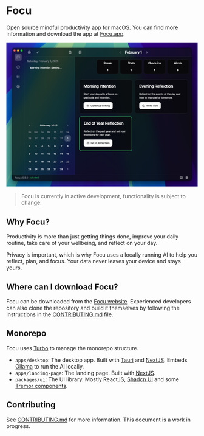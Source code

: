 # Focu 

Open source mindful productivity app for macOS. You can find more information and download the app at [Focu.app](https://focu.app).

![Focu](./apps/landing-page/public/images/homescreen-v0.9.0.png)

> Focu is currently in active development, functionality is subject to change.

## Why Focu?

Productivity is more than just getting things done, improve your daily routine, take care of your wellbeing, and reflect on your day.

Privacy is important, which is why Focu uses a locally running AI to help you reflect, plan, and focus. Your data never leaves your device and stays yours.

## Where can I download Focu?

Focu can be downloaded from the [Focu website](https://focu.app). Experienced developers can also clone the repository and build it themselves by following the instructions in the [CONTRIBUTING.md](CONTRIBUTING.md) file.

## Monorepo

Focu uses [Turbo](https://turbo.build/) to manage the monorepo structure.

- `apps/desktop`: The desktop app. Built with [Tauri](https://tauri.app/) and [NextJS](https://nextjs.org/). Embeds [Ollama](https://ollama.com/) to run the AI locally.
- `apps/landing-page`: The landing page. Built with [NextJS](https://nextjs.org/).
- `packages/ui`: The UI library. Mostly ReactJS, [Shadcn UI](https://ui.shadcn.com/) and some [Tremor components](https://tremor.so/).

## Contributing

See [CONTRIBUTING.md](CONTRIBUTING.md) for more information. This document is a work in progress.
